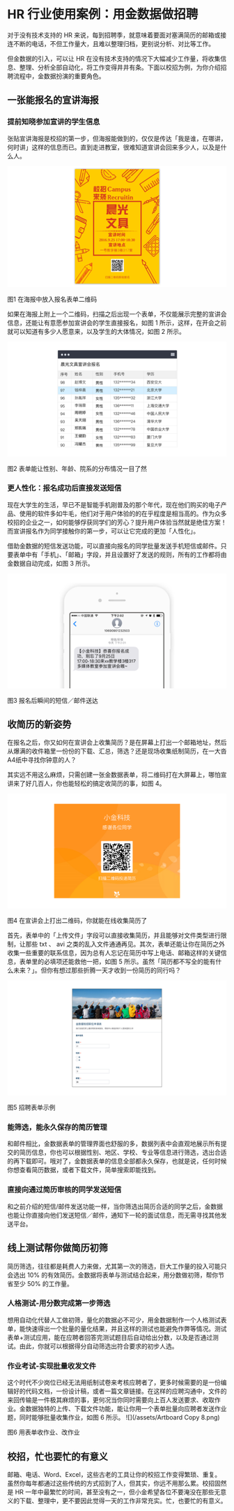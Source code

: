 # HR 行业使用案例：用金数据做招聘

对于没有技术支持的 HR 来说，每到招聘季，就意味着要面对塞满简历的邮箱或接连不断的电话，不但工作量大，且难以整理归档，更别说分析、对比等工作。

但金数据的引入，可以让 HR 在没有技术支持的情况下大幅减少工作量，将收集信息、整理、分析全部自动化，将工作变得井井有条。下面以校招为例，为你介绍招聘流程中，金数据扮演的重要角色。

## 一张能报名的宣讲海报

### 提前知晓参加宣讲的学生信息

张贴宣讲海报是校招的第一步，但海报能做到的，仅仅是传达「我是谁，在哪讲，何时讲」这样的信息而已。直到走进教室，很难知道宣讲会回来多少人，以及是什么人。

![](/assets/宣讲海报-企业版2.png)

图1 在海报中放入报名表单二维码

如果在海报上附上一个二维码，扫描之后出现一个表单，不仅能展示完整的宣讲会信息，还能让有意愿参加宣讲会的学生直接报名，如图 1 所示，这样，在开会之前就可以知道有多少人愿意来，以及学生的大体情况，如图 2 所示。

![](/assets/宣讲会报名统计.png)

图2 表单能让性别、年龄、院系的分布情况一目了然

### 更人性化：报名成功后直接发送短信

现在大学生的生活，早已不是智能手机刚普及的那个年代，现在他们购买的电子产品、使用的软件多如牛毛，他们对于用户体验的的在乎程度是相当高的。作为众多校招的企业之一，如何能够俘获同学们的芳心？提升用户体验当然就是绝佳方案！而宣讲报名作为同学接触你的第一步，可以让它完成的更加「人性化」。

借助金数据的短信发送功能，可以直接向报名的同学批量发送手机短信或邮件。只要表单中有「手机」、「邮箱」字段，并且设置好了发送的规则，所有的工作都将由金数据自动完成，如图 3 所示。

![](/assets/HR校招-宣讲会参加短信.png)

图3 报名后瞬间的短信／邮件送达

## 收简历的新姿势

在报名之后，你又如何在宣讲会上收集简历？是在屏幕上打出一个邮箱地址，然后从爆满的收件箱里一份份的下载、汇总，筛选？还是现场收集纸制简历，在一大沓 A4纸中寻找你钟意的人？

其实远不用这么麻烦，只需创建一张金数据表单，将二维码打在大屏幕上，哪怕宣讲来了好几百人，你也能轻松的搞定收简历的事，如图 4。

![](/assets/HR校招-PPT填简历.png)

图4 在宣讲会上打出二维码，你就能在线收集简历了

首先，表单中的「上传文件」字段可以直接收集简历，并且能够对文件类型进行限制，让那些 txt 、 avi 之类的乱入文件通通再见。其次，表单还能让你在简历之外收集一些重要的联系信息，因为总有人忘记在简历中写上电话、邮箱这样的关键信息，表单里的必填项还能救他一把，如图 5 所示。虽然「简历都不写全的能有什么未来？」。但你有想过那些折腾一天才收到一份简历的同行吗？

![](/assets/小金简历.png)

图5 招聘表单示例

### 能筛选，能永久保存的简历管理

和邮件相比，金数据表单的管理界面也舒服的多，数据列表中会直观地展示所有提交的简历信息，你也可以根据性别、地区、学校、专业等信息进行筛选，选出合适的再下载即可。哦对了，金数据表单的信息全部都永久保存，也就是说，任何时候你想查看简历数据，或者下载文件，简单搜索即能找到。

### 直接向通过简历审核的同学发送短信

和之前介绍的短信\/邮件发送功能一样，当你筛选出简历合适的同学之后，金数据也能让你直接向他们发送短信／邮件，通知下一轮的面试信息，而无需寻找其他发送平台。

## 线上测试帮你做简历初筛

简历筛选，往往都是耗费人力来做，尤其第一次的筛选，巨大工作量的投入可能只会选出 10% 的有效简历。金数据将表单与测试结合起来，用分数做初筛，帮你节省至少 50% 的工作量。

### 人格测试-用分数完成第一步筛选

想用自动化代替人工做初筛，量化的数据必不可少，用金数据制作一个人格测试表单，能快速得出一个批量的量化结果，并且这样的测试也能避免作弊等情况。测试表单+测试应用，能在应聘者回答完测试题目后自动给出分数，以及是否通过测试。由此，你就可以根据得分自动筛选出符合要求的初步人选。

### 作业考试-实现批量收发文件

这个时代不少岗位已经无法用纸制试卷来考核应聘者了，更多时候需要的是一份编辑好的代码文档，一份设计稿，或者一篇文章链接。在这样的应聘沟通中，文件的来回传输是一件极其麻烦的事，更何况当你同时需要向上百人发送要求、收取作业。金数据独特的上传、下载文件功能，能让你用一个表单批量向应聘者发送作业题，同时能够批量收集作业，如图 6 所示。
![](/assets/Artboard Copy 8.png)

图6 用表单收作业、改作业

## 校招，忙也要忙的有意义

邮箱、电话、Word、Excel，这些古老的工具让你的校招工作变得繁琐、重复。虽然你每年都通过这些传统的方式招到了人，但其实，你远不用那么累。校招固然是 HR 一年中最繁忙的时间，甚至没有之一，但小金希望各位不要淹没在那些无意义的下载、整理中，更不要因此觉得一天的工作非常充实。忙，也要忙的有意义。

